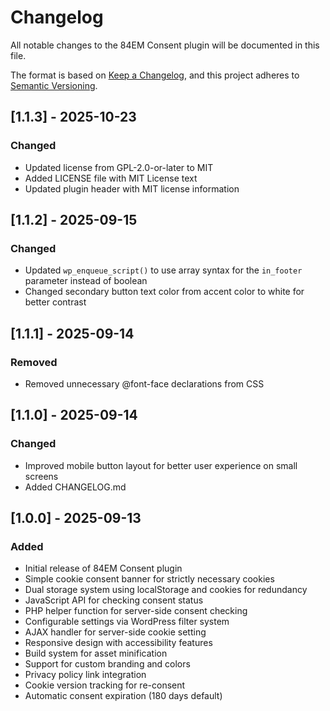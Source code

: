 # Changelog

All notable changes to the 84EM Consent plugin will be documented in this file.

The format is based on [Keep a Changelog](https://keepachangelog.com/en/1.1.0/),
and this project adheres to [Semantic Versioning](https://semver.org/spec/v2.0.0.html).

## [1.1.3] - 2025-10-23

### Changed
- Updated license from GPL-2.0-or-later to MIT
- Added LICENSE file with MIT License text
- Updated plugin header with MIT license information

## [1.1.2] - 2025-09-15

### Changed
- Updated `wp_enqueue_script()` to use array syntax for the `in_footer` parameter instead of boolean
- Changed secondary button text color from accent color to white for better contrast

## [1.1.1] - 2025-09-14

### Removed
- Removed unnecessary @font-face declarations from CSS

## [1.1.0] - 2025-09-14

### Changed
- Improved mobile button layout for better user experience on small screens
- Added CHANGELOG.md

## [1.0.0] - 2025-09-13

### Added
- Initial release of 84EM Consent plugin
- Simple cookie consent banner for strictly necessary cookies
- Dual storage system using localStorage and cookies for redundancy
- JavaScript API for checking consent status
- PHP helper function for server-side consent checking
- Configurable settings via WordPress filter system
- AJAX handler for server-side cookie setting
- Responsive design with accessibility features
- Build system for asset minification
- Support for custom branding and colors
- Privacy policy link integration
- Cookie version tracking for re-consent
- Automatic consent expiration (180 days default)
